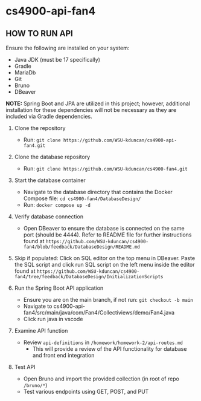 # cs4900-api-fan4
## HOW TO RUN API
Ensure the following are installed on your system:
- Java JDK (must be 17 specifically) 
- Gradle
- MariaDb
- Git
- Bruno
- DBeaver

**NOTE:** Spring Boot and JPA are utilized in this project; however, additional installation for these dependencies will not be necessary as they are included via Gradle dependencies.

1. Clone the repository
    - Run: `git clone https://github.com/WSU-kduncan/cs4900-api-fan4.git`
    
2. Clone the database repository
    - Run: `git clone https://github.com/WSU-kduncan/cs4900-fan4.git`
    
3. Start the database container
    - Navigate to the database directory that contains the Docker Compose file: `cd cs4900-fan4/DatabaseDesign/`
    - Run: `docker compose up -d`
    
4. Verify database connection
    - Open DBeaver to ensure the database is connected on the same port (should be 4444). Refer to README file for further instructions found at `https://github.com/WSU-kduncan/cs4900-fan4/blob/feedback/DatabaseDesign/README.md`
    
5. Skip if populated: Click on SQL editor on the top menu in DBeaver. Paste the SQL script and click run SQL script on the left menu inside the editor found at `https://github.com/WSU-kduncan/cs4900-fan4/tree/feedback/DatabaseDesign/InitializationScripts`

6. Run the Spring Boot API application
    - Ensure you are on the main branch, if not run: `git checkout -b main`
    - Navigate to cs4900-api-fan4/src/main/java/com/Fan4/Collectiviews/demo/Fan4.java
    - Click run java in vscode

7. Examine API function
    - Review `api-definitions` in `/homework/homework-2/api-routes.md`
      - This will provide a review of the API functionality for database and front end integration

8. Test API
    - Open Bruno and import the provided collection (in root of repo `/bruno/*`)
    - Test various endpoints using GET, POST, and PUT